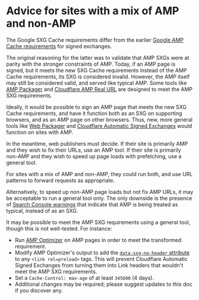 # Advice for sites with a mix of AMP and non-AMP

The Google SXG Cache requirements differ from the earlier [Google AMP Cache
requirements](https://github.com/ampproject/amppackager/blob/releases/docs/cache_requirements.md)
for signed exchanges.

The original reasoning for the latter was to validate that AMP SXGs were at
parity with the stronger constraints of AMP. Today, if an AMP page is signed,
but it meets the new SXG Cache requirements instead of the AMP Cache
requirements, its SXG is considered invalid. However, the AMP itself may still
be considered valid, and served like typical AMP. Some tools like [AMP
Packager](https://github.com/ampproject/amppackager) and [Cloudflare AMP Real
URL](https://blog.cloudflare.com/announcing-amp-real-url/) are designed to meet
the AMP SXG requirements.

Ideally, it would be possible to sign an AMP page that meets the new SXG Cache
requirements, and have it function both as an SXG on supporting browsers, and
as an AMP page on other browsers. Thus, new, more general tools like [Web
Packager](https://github.com/google/webpackager) and [Cloudflare Automatic
Signed Exchanges](https://blog.cloudflare.com/automatic-signed-exchanges/)
would function on sites with AMP.

In the meantime, web publishers must decide. If their site is primarily AMP and
they wish to fix their URLs, use an AMP tool. If their site is primarily
non-AMP and they wish to speed up page loads with prefetching, use a general
tool.

For sites with a mix of AMP and non-AMP, they could run both, and use URL
patterns to forward requests as appropriate.

Alternatively, to speed up non-AMP page loads but not fix AMP URLs, it may be
acceptable to run a general tool only. The only downside is the presence of
[Search Console
warnings](https://support.google.com/webmasters/answer/7450883#sgx_warning_list)
that indicate that AMP is being treated as typical, instead of as an SXG.

It may be possible to meet the AMP SXG requirements using a general tool,
though this is not well-tested. For instance:

 - Run [AMP
   Optimizer](https://github.com/ampproject/amp-toolbox/tree/master/packages/optimizer)
   on AMP pages in order to meet the transformed requirement.
 - Modify AMP Optimizer's output to add the [`data-sxg-no-header`
   attribute](https://github.com/google/sxg-rs/blob/main/README.md#preload-subresources)
   to any `<link rel=preload>` tags. This will prevent Cloudflare Automatic
   Signed Exchanges from turning them into Link headers that wouldn't meet the
   AMP SXG requirements.
 - Set a `Cache-Control: max-age` of at least `345600` (4 days).
 - Additional changes may be required; please suggest updates to this doc if
   you discover any.
